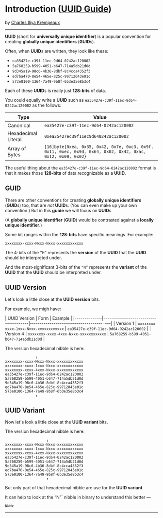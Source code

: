 # Introduction ([UUID Guide](../../README.md))

by [Charles Iliya Krempeaux](http://changelog.ca/)

---

**UUID** (short for **universally unique identifier**) is a popular convention for creating **globally unique identifiers** (**GUID**s).

Often, when **UUID**s are written, they look like these:

* `ea35427e-c39f-11ec-9d64-0242ac120002`
* `5a768259-b599-4051-b647-714a5db21d0d`
* `9d345a19-98c6-4b36-8dbf-8c4cca4352f3`
* `ed7ba470-8e54-465e-825c-99712043e01c`
* `573e0100-1364-7a49-9b8f-6b3e35e8b3c4`

Each of these **UUID**s is really just **128-bits** of data.

You could equally write a **UUID** such as `ea35427e-c39f-11ec-9d64-0242ac120002` as the follows:

| Type                | Value                                                                                                      |
|---------------------|------------------------------------------------------------------------------------------------------------|
| Canonical           | `ea35427e-c39f-11ec-9d64-0242ac120002`                                                                     |
| Hexadecimal Literal | `0xea35427ec39f11ec9d640242ac120002`                                                                       |
| Array of Bytes      | `[16]byte{0xea, 0x35, 0x42, 0x7e, 0xc3, 0x9f, 0x11, 0xec, 0x9d, 0x64, 0x02, 0x42, 0xac, 0x12, 0x00, 0x02}` |

The useful thing about the `ea35427e-c39f-11ec-9d64-0242ac120002` format is that it makes those **128-bits** of data recognizable as a **UUID**.


## GUID

There are other conventions for creating **globally unique identifiers** (**GUID**s) too, that are _not_ **UUID**s.
(You can even make up your own convention.) 
But in this **guide** we will focus on **UUID**s.

(A **globally unique identifier** (**GUID**) would be contrasted against a **locally unique identifier**.)



Some bit ranges within the **128-bits** have specific meanings. For example:

```
xxxxxxxx-xxxx-Mxxx-Nxxx-xxxxxxxxxxxx
```

The 4-bits of the `“M”` represents the **version** of the **UUID** that the **UUID** should be interpreted under.

And the most-significant 3-bits of the `“N”` represents the **variant** of the **UUID** that the **UUID** should be interpreted under.

## UUID Version

Let's look a little close at the **UUID version** bits.

For example, we migh have:

| UUID Version | Form                                  | Example                                 |
|--------------|---------------------------------------|-------------------------------------=---|
| Version 1    | `xxxxxxxx-xxxx-1xxx-Nxxx-xxxxxxxxxxxx` | `ea35427e-c39f-11ec-9d64-0242ac120002` |
| Version 4    | `xxxxxxxx-xxxx-4xxx-Nxxx-xxxxxxxxxxxx` | `5a768259-b599-4051-b647-714a5db21d0d` |

The version hexadecimal nibble is here:

```
              ↓
xxxxxxxx-xxxx-Mxxx-Nxxx-xxxxxxxxxxxx
xxxxxxxx-xxxx-1xxx-Nxxx-xxxxxxxxxxxx
xxxxxxxx-xxxx-4xxx-Nxxx-xxxxxxxxxxxx
ea35427e-c39f-11ec-9d64-0242ac120002
5a768259-b599-4051-b647-714a5db21d0d
9d345a19-98c6-4b36-8dbf-8c4cca4352f3
ed7ba470-8e54-465e-825c-99712043e01c
573e0100-1364-7a49-9b8f-6b3e35e8b3c4
              ↑
```

## UUID Variant

Now let's look a little close at the **UUID variant** bits.

The version hexadecimal nibble is here:

```
                   ↓
xxxxxxxx-xxxx-Mxxx-Nxxx-xxxxxxxxxxxx
xxxxxxxx-xxxx-1xxx-Nxxx-xxxxxxxxxxxx
xxxxxxxx-xxxx-4xxx-Nxxx-xxxxxxxxxxxx
ea35427e-c39f-11ec-9d64-0242ac120002
5a768259-b599-4051-b647-714a5db21d0d
9d345a19-98c6-4b36-8dbf-8c4cca4352f3
ed7ba470-8e54-465e-825c-99712043e01c
573e0100-1364-7a49-9b8f-6b3e35e8b3c4
                   ↑
```

But only part of that hexadecimal nibble are use for the **UUID variant**.

It can help to look at the “N”` nibble in binary to understand this better —
```
NNNx
```

---
